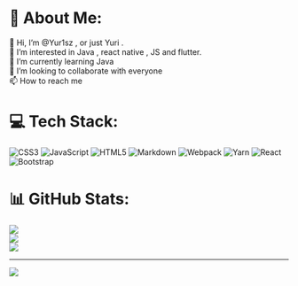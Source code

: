 # 💫 About Me:
👋 Hi, I’m @Yur1sz , or just Yuri .<br>👀 I’m interested in Java , react native , JS and flutter.<br>🌱 I’m currently learning Java<br>💞️ I’m looking to collaborate with everyone<br>📫 How to reach me


# 💻 Tech Stack:
![CSS3](https://img.shields.io/badge/css3-%231572B6.svg?style=for-the-badge&logo=css3&logoColor=white) ![JavaScript](https://img.shields.io/badge/javascript-%23323330.svg?style=for-the-badge&logo=javascript&logoColor=%23F7DF1E) ![HTML5](https://img.shields.io/badge/html5-%23E34F26.svg?style=for-the-badge&logo=html5&logoColor=white) ![Markdown](https://img.shields.io/badge/markdown-%23000000.svg?style=for-the-badge&logo=markdown&logoColor=white) ![Webpack](https://img.shields.io/badge/webpack-%238DD6F9.svg?style=for-the-badge&logo=webpack&logoColor=black) ![Yarn](https://img.shields.io/badge/yarn-%232C8EBB.svg?style=for-the-badge&logo=yarn&logoColor=white) ![React](https://img.shields.io/badge/react-%2320232a.svg?style=for-the-badge&logo=react&logoColor=%2361DAFB) ![Bootstrap](https://img.shields.io/badge/bootstrap-%23563D7C.svg?style=for-the-badge&logo=bootstrap&logoColor=white)
# 📊 GitHub Stats:
![](https://github-readme-stats.vercel.app/api?username=Yur1sz&theme=dark&hide_border=false&include_all_commits=false&count_private=false)<br/>
![](https://github-readme-streak-stats.herokuapp.com/?user=Yur1sz&theme=dark&hide_border=false)<br/>
![](https://github-readme-stats.vercel.app/api/top-langs/?username=Yur1sz&theme=dark&hide_border=false&include_all_commits=false&count_private=false&layout=compact)

---
[![](https://visitcount.itsvg.in/api?id=Yur1sz&icon=0&color=0)](https://visitcount.itsvg.in)

<!-- Proudly created with GPRM ( https://gprm.itsvg.in ) -->
